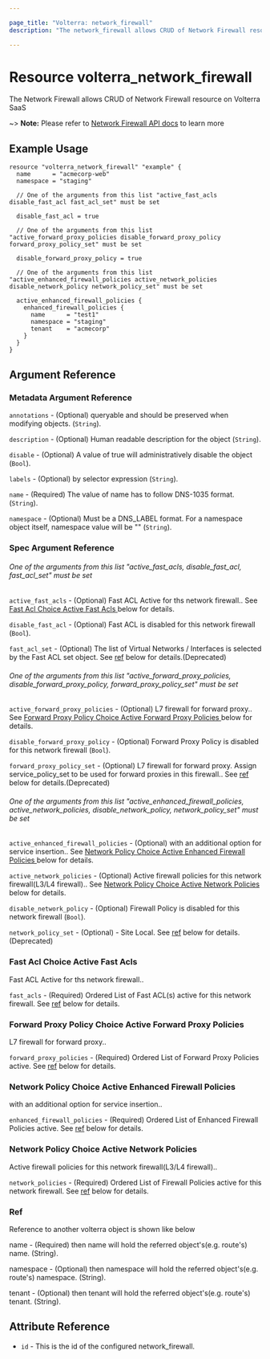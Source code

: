 ```yaml
---

page_title: "Volterra: network_firewall"
description: "The network_firewall allows CRUD of Network Firewall resource on Volterra SaaS"

---
```


Resource volterra_network_firewall
==================================

The Network Firewall allows CRUD of Network Firewall resource on Volterra SaaS

~> **Note:** Please refer to [Network Firewall API docs](https://docs.cloud.f5.com/docs-v2/api/network-firewall) to learn more

Example Usage
-------------

```hcl
resource "volterra_network_firewall" "example" {
  name      = "acmecorp-web"
  namespace = "staging"

  // One of the arguments from this list "active_fast_acls disable_fast_acl fast_acl_set" must be set

  disable_fast_acl = true

  // One of the arguments from this list "active_forward_proxy_policies disable_forward_proxy_policy forward_proxy_policy_set" must be set

  disable_forward_proxy_policy = true

  // One of the arguments from this list "active_enhanced_firewall_policies active_network_policies disable_network_policy network_policy_set" must be set

  active_enhanced_firewall_policies {
    enhanced_firewall_policies {
      name      = "test1"
      namespace = "staging"
      tenant    = "acmecorp"
    }
  }
}

```

Argument Reference
------------------

### Metadata Argument Reference

`annotations` - (Optional) queryable and should be preserved when modifying objects. (`String`).

`description` - (Optional) Human readable description for the object (`String`).

`disable` - (Optional) A value of true will administratively disable the object (`Bool`).

`labels` - (Optional) by selector expression (`String`).

`name` - (Required) The value of name has to follow DNS-1035 format. (`String`).

`namespace` - (Optional) Must be a DNS_LABEL format. For a namespace object itself, namespace value will be "" (`String`).

### Spec Argument Reference

###### One of the arguments from this list "active_fast_acls, disable_fast_acl, fast_acl_set" must be set

`active_fast_acls` - (Optional) Fast ACL Active for ths network firewall.. See [Fast Acl Choice Active Fast Acls ](#fast-acl-choice-active-fast-acls) below for details.

`disable_fast_acl` - (Optional) Fast ACL is disabled for this network firewall (`Bool`).

`fast_acl_set` - (Optional) The list of Virtual Networks / Interfaces is selected by the Fast ACL set object. See [ref](#ref) below for details.(Deprecated)

###### One of the arguments from this list "active_forward_proxy_policies, disable_forward_proxy_policy, forward_proxy_policy_set" must be set

`active_forward_proxy_policies` - (Optional) L7 firewall for forward proxy.. See [Forward Proxy Policy Choice Active Forward Proxy Policies ](#forward-proxy-policy-choice-active-forward-proxy-policies) below for details.

`disable_forward_proxy_policy` - (Optional) Forward Proxy Policy is disabled for this network firewall (`Bool`).

`forward_proxy_policy_set` - (Optional) L7 firewall for forward proxy. Assign service_policy_set to be used for forward proxies in this firewall.. See [ref](#ref) below for details.(Deprecated)

###### One of the arguments from this list "active_enhanced_firewall_policies, active_network_policies, disable_network_policy, network_policy_set" must be set

`active_enhanced_firewall_policies` - (Optional) with an additional option for service insertion.. See [Network Policy Choice Active Enhanced Firewall Policies ](#network-policy-choice-active-enhanced-firewall-policies) below for details.

`active_network_policies` - (Optional) Active firewall policies for this network firewall(L3/L4 firewall).. See [Network Policy Choice Active Network Policies ](#network-policy-choice-active-network-policies) below for details.

`disable_network_policy` - (Optional) Firewall Policy is disabled for this network firewall (`Bool`).

`network_policy_set` - (Optional) - Site Local. See [ref](#ref) below for details.(Deprecated)

### Fast Acl Choice Active Fast Acls

Fast ACL Active for ths network firewall..

`fast_acls` - (Required) Ordered List of Fast ACL(s) active for this network firewall. See [ref](#ref) below for details.

### Forward Proxy Policy Choice Active Forward Proxy Policies

L7 firewall for forward proxy..

`forward_proxy_policies` - (Required) Ordered List of Forward Proxy Policies active. See [ref](#ref) below for details.

### Network Policy Choice Active Enhanced Firewall Policies

with an additional option for service insertion..

`enhanced_firewall_policies` - (Required) Ordered List of Enhanced Firewall Policies active. See [ref](#ref) below for details.

### Network Policy Choice Active Network Policies

Active firewall policies for this network firewall(L3/L4 firewall)..

`network_policies` - (Required) Ordered List of Firewall Policies active for this network firewall. See [ref](#ref) below for details.

### Ref

Reference to another volterra object is shown like below

name - (Required) then name will hold the referred object's(e.g. route's) name. (String).

namespace - (Optional) then namespace will hold the referred object's(e.g. route's) namespace. (String).

tenant - (Optional) then tenant will hold the referred object's(e.g. route's) tenant. (String).

Attribute Reference
-------------------

-	`id` - This is the id of the configured network_firewall.
